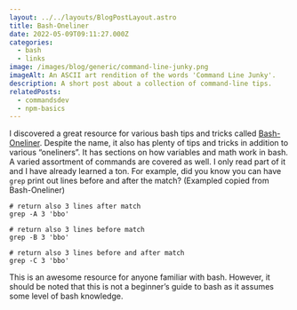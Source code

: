 ```yaml
---
layout: ../../layouts/BlogPostLayout.astro
title: Bash-Oneliner
date: 2022-05-09T09:11:27.000Z
categories:
  - bash
  - links
image: /images/blog/generic/command-line-junky.png
imageAlt: An ASCII art rendition of the words 'Command Line Junky'.
description: A short post about a collection of command-line tips.
relatedPosts:
  - commandsdev
  - npm-basics
---
```


I discovered a great resource for various bash tips and tricks called
[Bash-Oneliner](https://onceupon.github.io/Bash-Oneliner/).
Despite the name, it also has plenty of tips and tricks in addition to various “oneliners”.
It has sections on how variables and math work in bash. A varied assortment of commands
are covered as well. I only read part of it and I have already learned a ton.
For example, did you know you can have `grep` print out lines before and after the match?
(Exampled copied from Bash-Oneliner)

```
# return also 3 lines after match
grep -A 3 'bbo'

# return also 3 lines before match
grep -B 3 'bbo'

# return also 3 lines before and after match
grep -C 3 'bbo'
```

This is an awesome resource for anyone familiar with bash. However, it
should be noted that this is not a beginner’s guide to bash as it assumes some
level of bash knowledge.
